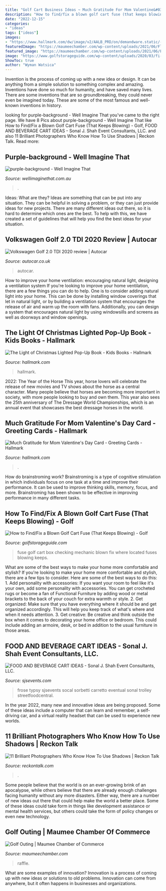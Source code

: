 ```yaml
---
title: "Golf Cart Business Ideas ~ Much Gratitude For Mom Valentine&#039;s Day Card"
description: "How to find/fix a blown golf cart fuse (that keeps blowing)"
date: "2022-12-15"
categories:
- "ideas"
tags: ["ideas"]
images:
- "https://www.hallmark.com/dw/image/v2/AALB_PRD/on/demandware.static/-/Sites-hallmark-master/default/dwcaf277b8/images/finished-goods/Much-Gratitude-Valentines-Day-Card_529VEE3182_02.jpg?sw=1920"
featuredImage: "https://maumeechamber.com/wp-content/uploads/2021/06/Flyer-Liquor-Wagon.png"
featured_image: "https://maumeechamber.com/wp-content/uploads/2021/06/Flyer-Liquor-Wagon.png"
image: "https://www.golfstorageguide.com/wp-content/uploads/2020/03/fi-fix-blown-fuse-golf-cart.jpg"
ShowToc: true
author: "Wyman Watsica"
---
```



Invention is the process of coming up with a new idea or design. It can be anything from a simple solution to something complex and amazing. Inventions have done so much for humanity, and have saved many lives. There are some inventions that are so groundbreaking, they could never even be imagined today. These are some of the most famous and well-known inventions in history.

	

		
looking for purple-background - Well Imagine That you've came to the right page. We have 8 Pics about purple-background - Well Imagine That like How to Find/Fix a Blown Golf Cart Fuse (That Keeps Blowing) - Golf, FOOD AND BEVERAGE CART IDEAS - Sonal J. Shah Event Consultants, LLC. and also 11 Brilliant Photographers Who Know How To Use Shadows | Reckon Talk. Read more:
		
    
## Purple-background - Well Imagine That

<img loading=lazy src="https://wellimaginethat.com.au/wp-content/uploads/2016/11/purple-background-1080x636.jpg" onerror="this.onerror=null;this.src='https://tse4.mm.bing.net/th?id=OIP.poXDMkyeglakJVCRVaHrXQHaEX&amp;pid=15.1';" alt="purple-background - Well Imagine That">

_Source: wellimaginethat.com.au_

>. 

	

Ideas: What are they?
Ideas are something that can be put into any situation. They can be helpful in solving a problem, or they can just provide ideas for new projects. There are many different ideas out there, so it is hard to determine which ones are the best. To help with this, we have created a set of guidelines that will help you find the best ideas for your situation.

    
## Volkswagen Golf 2.0 TDI 2020 Review | Autocar

<img loading=lazy src="https://www.autocar.co.uk/sites/autocar.co.uk/files/styles/gallery_slide/public/images/car-reviews/first-drives/legacy/vw-golf-tdi-0687.jpg?itok=6K2tiMtC" onerror="this.onerror=null;this.src='https://tse2.mm.bing.net/th?id=OIP.Gvm8-Kj15Os2xTXTidIlKAHaE5&amp;pid=15.1';" alt="Volkswagen Golf 2.0 TDI 2020 review | Autocar">

_Source: autocar.co.uk_

>autocar. 

	

How to improve your home ventilation: encouraging natural light, designing a ventilation system
If you're looking to improve your home ventilation, there are a few things you can do to help. One is to consider adding natural light into your home. This can be done by installing window coverings that let in natural light, or by building a ventilation system that encourages the release of air and warm up the room with fans. Additionally, you can design a system that encourages natural light by using windowsills and screens as well as doorways and window openings.

    
## The Light Of Christmas Lighted Pop-Up Book - Kids Books - Hallmark

<img loading=lazy src="https://www.hallmark.com/dw/image/v2/AALB_PRD/on/demandware.static/-/Sites-hallmark-master/default/dwf264455d/images/finished-goods/The-Light-of-Christmas-Lighted-PopUp-Book-root-1XKT1403_XKT1403_1470_1.jpg_Source_Image.jpg?sw=1200&amp;sh=1200&amp;sm=fit" onerror="this.onerror=null;this.src='https://tse1.mm.bing.net/th?id=OIP.Jh4PQBgi5P1JAQ3_WRgyoQHaHa&amp;pid=15.1';" alt="The Light of Christmas Lighted Pop-Up Book - Kids Books - Hallmark">

_Source: hallmark.com_

>hallmark. 

	

2022: The Year of the Horse
This year, horse lovers will celebrate the release of new movies and TV shows about the horse as a central character. Many people believe that horses are becoming more important in society, with more people looking to buy and own them. This year also sees the 25th anniversary of The Dressage World Championships, which is an annual event that showcases the best dressage horses in the world.

    
## Much Gratitude For Mom Valentine&#039;s Day Card - Greeting Cards - Hallmark

<img loading=lazy src="https://www.hallmark.com/dw/image/v2/AALB_PRD/on/demandware.static/-/Sites-hallmark-master/default/dwcaf277b8/images/finished-goods/Much-Gratitude-Valentines-Day-Card_529VEE3182_02.jpg?sw=1920" onerror="this.onerror=null;this.src='https://tse1.mm.bing.net/th?id=OIP.O_RcMDoOEfFHTboMLM9MFwHaHa&amp;pid=15.1';" alt="Much Gratitude for Mom Valentine&#039;s Day Card - Greeting Cards - Hallmark">

_Source: hallmark.com_

>. 

	

How do brainstroming work?
Brainstroming is a type of cognitive stimulation in which individuals focus on one task at a time and improve their performance. It can be used to improve thinking skills, memory, focus, and more. Brainstroming has been shown to be effective in improving performance in many different tasks.

    
## How To Find/Fix A Blown Golf Cart Fuse (That Keeps Blowing) - Golf

<img loading=lazy src="https://www.golfstorageguide.com/wp-content/uploads/2020/03/fi-fix-blown-fuse-golf-cart.jpg" onerror="this.onerror=null;this.src='https://tse2.mm.bing.net/th?id=OIP.zdtsO3bHHDwcmARKFA7CAQAAAA&amp;pid=15.1';" alt="How to Find/Fix a Blown Golf Cart Fuse (That Keeps Blowing) - Golf">

_Source: golfstorageguide.com_

>fuse golf cart box checking mechanic blown fix where located fuses blowing keeps. 

	

What are some of the best ways to make your home more comfortable and stylish?
If you're looking to make your home more comfortable and stylish, there are a few tips to consider. Here are some of the best ways to do this: 1. Add personality with accessories: If you want your room to feel like it's your own, add some personality with accessories. You can get crocheted rugs or become a fan of Functional Furniture by adding wood or metal brackets to the back of your couch for extra warmth or style. 2. Get organized: Make sure that you have everything where it should be and get organized accordingly. This will help you keep track of what's where and when it needs attention. 3. Get creative: Be creative and think outside the box when it comes to decorating your home office or bedroom. This could include adding an armoire, desk, or bed in addition to the usual furniture in those areas. 
    
## FOOD AND BEVERAGE CART IDEAS - Sonal J. Shah Event Consultants, LLC.

<img loading=lazy src="https://sjsevents.com/wp-content/uploads/2020/09/330435280e5d86f07df3f847999223c2.jpg" onerror="this.onerror=null;this.src='https://tse2.mm.bing.net/th?id=OIP.Dvge0YeWt9SfeYUl7L8HmQHaJU&amp;pid=15.1';" alt="FOOD AND BEVERAGE CART IDEAS - Sonal J. Shah Event Consultants, LLC.">

_Source: sjsevents.com_

>frose typsy sjsevents socal sorbetti carretto eventual sonal trolley streetfoodcentral. 

	

In the year 2022, many new and innovative ideas are being proposed. Some of these ideas include a computer that can learn and remember, a self-driving car, and a virtual reality headset that can be used to experience new worlds.

    
## 11 Brilliant Photographers Who Know How To Use Shadows | Reckon Talk

<img loading=lazy src="https://www.reckontalk.com/wp-content/uploads/2016/09/11-Brilliant-Photographers-Who-Know-How-To-Use-Shadows-4.jpg" onerror="this.onerror=null;this.src='https://tse2.mm.bing.net/th?id=OIP._fuCBnDvGefCpqjanWCypQHaJ3&amp;pid=15.1';" alt="11 Brilliant Photographers Who Know How To Use Shadows | Reckon Talk">

_Source: reckontalk.com_

>. 

	

Some people believe that the world is on an ever-growing brink of an apocalypse, while others believe that there are already enough challenges facing humanity without any more disasters. Either way, there are a number of new ideas out there that could help make the world a better place. Some of these ideas could take form in things like development assistance or mental health services, but others could take the form of policy changes or even new technology.

    
## Golf Outing | Maumee Chamber Of Commerce

<img loading=lazy src="https://maumeechamber.com/wp-content/uploads/2021/06/Flyer-Liquor-Wagon.png" onerror="this.onerror=null;this.src='https://tse1.mm.bing.net/th?id=OIP.uvAZXSIOUBMqGCYKJYf6cAHaLc&amp;pid=15.1';" alt="Golf Outing | Maumee Chamber of Commerce">

_Source: maumeechamber.com_

>raffle. 

	

What are some examples of innovation?
Innovation is a process of coming up with new ideas or solutions to old problems. Innovation can come from anywhere, but it often happens in businesses and organizations.

